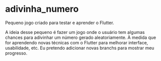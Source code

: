# adivinha_numero

Pequeno jogo criado para testar e aprender o Flutter.

A ideia desse pequeno é fazer um jogo onde o usuário tem algumas chances para adivinhar um número gerado aleatoriamente. À medida que for aprendendo novas técnicas com o Flutter para melhorar interface, usabilidade, etc. Eu pretendo adicionar novas branchs para mostrar meu progresso.
